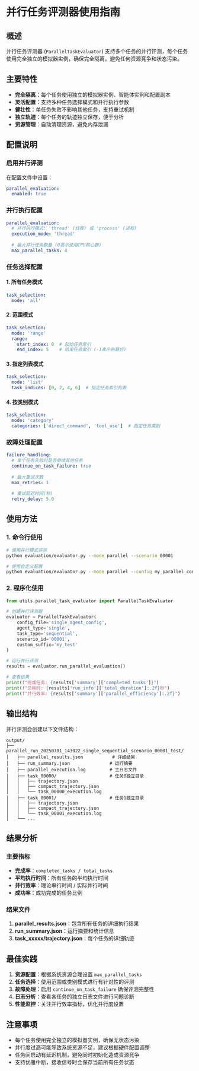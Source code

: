 # 并行任务评测器使用指南

## 概述

并行任务评测器 (`ParallelTaskEvaluator`) 支持多个任务的并行评测，每个任务使用完全独立的模拟器实例，确保完全隔离，避免任何资源竞争和状态污染。

## 主要特性

- **完全隔离**：每个任务使用独立的模拟器实例、智能体实例和配置副本
- **灵活配置**：支持多种任务选择模式和并行执行参数
- **健壮性**：单任务失败不影响其他任务，支持重试机制
- **独立轨迹**：每个任务的轨迹独立保存，便于分析
- **资源管理**：自动清理资源，避免内存泄漏

## 配置说明

### 启用并行评测

在配置文件中设置：

```yaml
parallel_evaluation:
  enabled: true
```

### 并行执行配置

```yaml
parallel_evaluation:
  # 并行执行模式: 'thread' (线程) 或 'process' (进程)
  execution_mode: 'thread'
  
  # 最大并行任务数量 (0表示使用CPU核心数)
  max_parallel_tasks: 4
```

### 任务选择配置

#### 1. 所有任务模式
```yaml
task_selection:
  mode: 'all'
```

#### 2. 范围模式
```yaml
task_selection:
  mode: 'range'
  range:
    start_index: 0  # 起始任务索引
    end_index: 5    # 结束任务索引 (-1表示到最后)
```

#### 3. 指定列表模式
```yaml
task_selection:
  mode: 'list'
  task_indices: [0, 2, 4, 6]  # 指定任务索引列表
```

#### 4. 按类别模式
```yaml
task_selection:
  mode: 'category'
  categories: ['direct_command', 'tool_use']  # 指定任务类别
```

### 故障处理配置

```yaml
failure_handling:
  # 单个任务失败时是否继续其他任务
  continue_on_task_failure: true
  
  # 最大重试次数
  max_retries: 1
  
  # 重试延迟时间(秒)
  retry_delay: 5.0
```

## 使用方法

### 1. 命令行使用

```bash
# 使用并行模式评测
python evaluation/evaluator.py --mode parallel --scenario 00001

# 使用自定义配置
python evaluation/evaluator.py --mode parallel --config my_parallel_config.yaml --scenario 00001
```

### 2. 程序化使用

```python
from utils.parallel_task_evaluator import ParallelTaskEvaluator

# 创建并行评测器
evaluator = ParallelTaskEvaluator(
    config_file='single_agent_config',
    agent_type='single',
    task_type='sequential',
    scenario_id='00001',
    custom_suffix='my_test'
)

# 运行并行评测
results = evaluator.run_parallel_evaluation()

# 查看结果
print(f"完成任务: {results['summary']['completed_tasks']}")
print(f"总耗时: {results['run_info']['total_duration']:.2f}秒")
print(f"并行效率: {results['summary']['parallel_efficiency']:.2f}")
```

## 输出结构

并行评测会创建以下文件结构：

```
output/
├── parallel_run_20250701_143022_single_sequential_scenario_00001_test/
│   ├── parallel_results.json           # 详细结果
│   ├── run_summary.json               # 运行摘要
│   ├── parallel_execution.log         # 主日志文件
│   ├── task_00000/                    # 任务0独立目录
│   │   ├── trajectory.json
│   │   ├── compact_trajectory.json
│   │   └── task_00000_execution.log
│   ├── task_00001/                    # 任务1独立目录
│   │   ├── trajectory.json
│   │   ├── compact_trajectory.json
│   │   └── task_00001_execution.log
│   └── ...
```

## 结果分析

### 主要指标

- **完成率**：`completed_tasks / total_tasks`
- **平均执行时间**：所有任务的平均执行时间
- **并行效率**：理论串行时间 / 实际并行时间
- **成功率**：成功完成的任务比例

### 结果文件

1. **parallel_results.json**：包含所有任务的详细执行结果
2. **run_summary.json**：运行摘要和统计信息
3. **task_xxxxx/trajectory.json**：每个任务的详细轨迹

## 最佳实践

1. **资源配置**：根据系统资源合理设置 `max_parallel_tasks`
2. **任务选择**：使用范围或类别模式进行有针对性的评测
3. **故障处理**：启用 `continue_on_task_failure` 确保评测完整性
4. **日志分析**：查看各任务的独立日志文件进行问题诊断
5. **性能监控**：关注并行效率指标，优化并行度设置

## 注意事项

- 每个任务使用完全独立的模拟器实例，确保无状态污染
- 并行度过高可能导致系统资源不足，建议根据硬件配置调整
- 任务间启动有延迟机制，避免同时初始化造成资源竞争
- 支持优雅中断，接收信号时会保存当前所有任务状态
